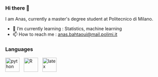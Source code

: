 ### Hi there 👋

I am Anas, currently a master's degree student at Politecnico di Milano.

- 🌱 I’m currently learning : Statistics, machine learning
- 📫 How to reach me : anas.bahtaoui@mail.polimi.it


### Languages

<div style="display: inline_block; margin-top: 15px;">
  <img alt="python" height="45" width="45" style="margin-right: 10px;"  src="https://cdn.jsdelivr.net/gh/devicons/devicon/icons/python/python-original.svg" />
  <img alt="R" height="45" width="45" style="margin-right: 10px;" src="https://cdn.jsdelivr.net/gh/devicons/devicon/icons/r/r-original.svg" />
  <img alt="latex" height="45" width="45" style="margin-right: 10px;"  src="https://cdn.jsdelivr.net/gh/devicons/devicon/icons/latex/latex-original.svg" />
</div>


<!--
**Anas-Bahtaoui/Anas-Bahtaoui** is a ✨ _special_ ✨ repository because its `README.md` (this file) appears on your GitHub profile.

Here are some ideas to get you started:

- 🔭 I’m currently working on ...
- 🌱 I’m currently learning ...
- 👯 I’m looking to collaborate on ...
- 🤔 I’m looking for help with ...
- 💬 Ask me about ...
: ...
- 😄 Pronouns: ...
- ⚡ Fun fact: ...
-->
